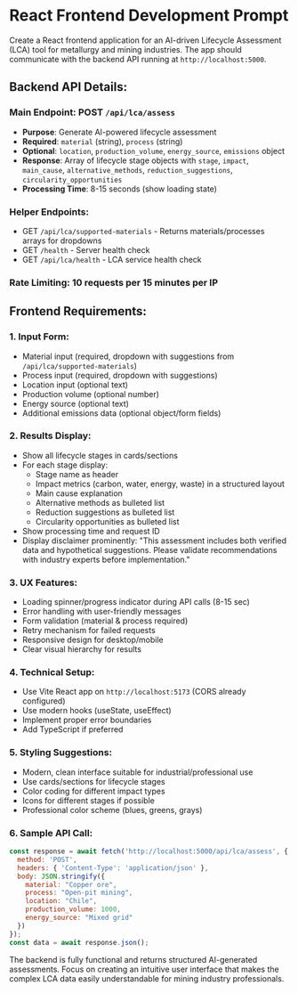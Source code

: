 # React Frontend Development Prompt

Create a React frontend application for an AI-driven Lifecycle Assessment (LCA) tool for metallurgy and mining industries. The app should communicate with the backend API running at `http://localhost:5000`.

## Backend API Details:

### Main Endpoint: POST `/api/lca/assess`
- **Purpose**: Generate AI-powered lifecycle assessment
- **Required**: `material` (string), `process` (string)  
- **Optional**: `location`, `production_volume`, `energy_source`, `emissions` object
- **Response**: Array of lifecycle stage objects with `stage`, `impact`, `main_cause`, `alternative_methods`, `reduction_suggestions`, `circularity_opportunities`
- **Processing Time**: 8-15 seconds (show loading state)

### Helper Endpoints:
- GET `/api/lca/supported-materials` - Returns materials/processes arrays for dropdowns
- GET `/health` - Server health check
- GET `/api/lca/health` - LCA service health check

### Rate Limiting: 10 requests per 15 minutes per IP

## Frontend Requirements:

### 1. Input Form:
- Material input (required, dropdown with suggestions from `/api/lca/supported-materials`)
- Process input (required, dropdown with suggestions)  
- Location input (optional text)
- Production volume (optional number)
- Energy source (optional text)
- Additional emissions data (optional object/form fields)

### 2. Results Display:
- Show all lifecycle stages in cards/sections
- For each stage display:
  - Stage name as header
  - Impact metrics (carbon, water, energy, waste) in a structured layout
  - Main cause explanation
  - Alternative methods as bulleted list
  - Reduction suggestions as bulleted list
  - Circularity opportunities as bulleted list
- Show processing time and request ID
- Display disclaimer prominently: "This assessment includes both verified data and hypothetical suggestions. Please validate recommendations with industry experts before implementation."

### 3. UX Features:
- Loading spinner/progress indicator during API calls (8-15 sec)
- Error handling with user-friendly messages
- Form validation (material & process required)
- Retry mechanism for failed requests
- Responsive design for desktop/mobile
- Clear visual hierarchy for results

### 4. Technical Setup:
- Use Vite React app on `http://localhost:5173` (CORS already configured)
- Use modern hooks (useState, useEffect)
- Implement proper error boundaries
- Add TypeScript if preferred

### 5. Styling Suggestions:
- Modern, clean interface suitable for industrial/professional use
- Use cards/sections for lifecycle stages
- Color coding for different impact types
- Icons for different stages if possible
- Professional color scheme (blues, greens, grays)

### 6. Sample API Call:
```javascript
const response = await fetch('http://localhost:5000/api/lca/assess', {
  method: 'POST',
  headers: { 'Content-Type': 'application/json' },
  body: JSON.stringify({
    material: "Copper ore",
    process: "Open-pit mining",
    location: "Chile",
    production_volume: 1000,
    energy_source: "Mixed grid"
  })
});
const data = await response.json();
```

The backend is fully functional and returns structured AI-generated assessments. Focus on creating an intuitive user interface that makes the complex LCA data easily understandable for mining industry professionals.